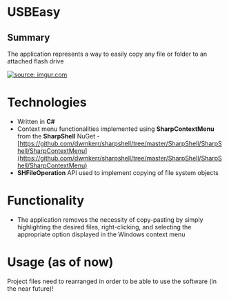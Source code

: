 # USBEasy

## Summary

 The application represents a way to easily copy any file or folder to an attached flash drive

<a href="https://imgur.com/XFm4aTB"><img src="https://i.imgur.com/XFm4aTB.png" title="source: imgur.com" /></a>

# Technologies

- Written in **C#**
- Context menu functionalities implemented using **SharpContextMenu** from the **SharpShell** NuGet - [https://github.com/dwmkerr/sharpshell/tree/master/SharpShell/SharpShell/SharpContextMenu](https://github.com/dwmkerr/sharpshell/tree/master/SharpShell/SharpShell/SharpContextMenu)
- **SHFileOperation** API used to implement copying of file system objects

# Functionality
- The application removes the necessity of copy-pasting by simply highlighting the desired files, right-clicking, and selecting the appropriate option displayed in the Windows context menu

# Usage (as of now)
Project files need to rearranged in order to be able to use the software (in the near future)!
<!--stackedit_data:
eyJoaXN0b3J5IjpbLTExMDU5MDM2MjcsMTQ3ODE2ODUyOV19
-->